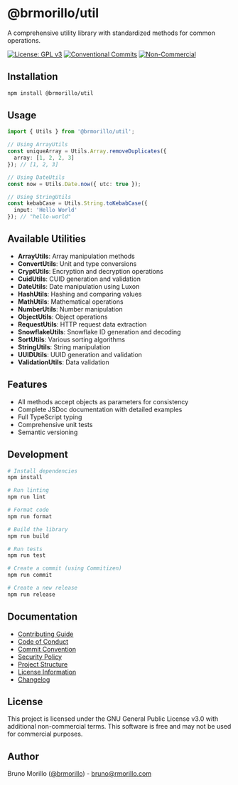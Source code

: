 # @brmorillo/util

A comprehensive utility library with standardized methods for common operations.

[![License: GPL v3](https://img.shields.io/badge/License-GPLv3-blue.svg)](https://www.gnu.org/licenses/gpl-3.0)
[![Conventional Commits](https://img.shields.io/badge/Conventional%20Commits-1.0.0-yellow.svg)](https://conventionalcommits.org)
[![Non-Commercial](https://img.shields.io/badge/License-Non%20Commercial-red.svg)](./docs/LICENSE_INFO.md)

## Installation

```bash
npm install @brmorillo/util
```

## Usage

```typescript
import { Utils } from '@brmorillo/util';

// Using ArrayUtils
const uniqueArray = Utils.Array.removeDuplicates({ 
  array: [1, 2, 2, 3] 
}); // [1, 2, 3]

// Using DateUtils
const now = Utils.Date.now({ utc: true });

// Using StringUtils
const kebabCase = Utils.String.toKebabCase({ 
  input: 'Hello World' 
}); // "hello-world"
```

## Available Utilities

- **ArrayUtils**: Array manipulation methods
- **ConvertUtils**: Unit and type conversions
- **CryptUtils**: Encryption and decryption operations
- **CuidUtils**: CUID generation and validation
- **DateUtils**: Date manipulation using Luxon
- **HashUtils**: Hashing and comparing values
- **MathUtils**: Mathematical operations
- **NumberUtils**: Number manipulation
- **ObjectUtils**: Object operations
- **RequestUtils**: HTTP request data extraction
- **SnowflakeUtils**: Snowflake ID generation and decoding
- **SortUtils**: Various sorting algorithms
- **StringUtils**: String manipulation
- **UUIDUtils**: UUID generation and validation
- **ValidationUtils**: Data validation

## Features

- All methods accept objects as parameters for consistency
- Complete JSDoc documentation with detailed examples
- Full TypeScript typing
- Comprehensive unit tests
- Semantic versioning

## Development

```bash
# Install dependencies
npm install

# Run linting
npm run lint

# Format code
npm run format

# Build the library
npm run build

# Run tests
npm run test

# Create a commit (using Commitizen)
npm run commit

# Create a new release
npm run release
```

## Documentation

- [Contributing Guide](./docs/CONTRIBUTING.md)
- [Code of Conduct](./docs/CODE_OF_CONDUCT.md)
- [Commit Convention](./docs/COMMIT_CONVENTION.md)
- [Security Policy](./docs/SECURITY.md)
- [Project Structure](./docs/STRUCTURE.md)
- [License Information](./docs/LICENSE_INFO.md)
- [Changelog](./CHANGELOG.md)

## License

This project is licensed under the GNU General Public License v3.0 with additional non-commercial terms. This software is free and may not be used for commercial purposes.

## Author

Bruno Morillo ([@brmorillo](https://github.com/brmorillo)) - bruno@rmorillo.com